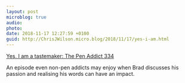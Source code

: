 ```yaml
---
layout: post
microblog: true
audio: 
photo: 
date: 2018-11-17 12:27:59 +0100
guid: http://ChrisJWilson.micro.blog/2018/11/17/yes-i-am.html
---
```

[Yes, I am a tastemaker: The Pen Addict 334](https://pca.st/episode/34cffef3-d044-4c62-9ff3-1679ad0821d3)

An episode even non-pen addicts may enjoy when Brad discusses his passion and realising his words can have an impact. 
